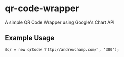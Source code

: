 # qr-code-wrapper

A simple QR Code Wrapper using Google's Chart API


## Example Usage
````
$qr = new qrCode('http://andrewchamp.com/', '300');
````